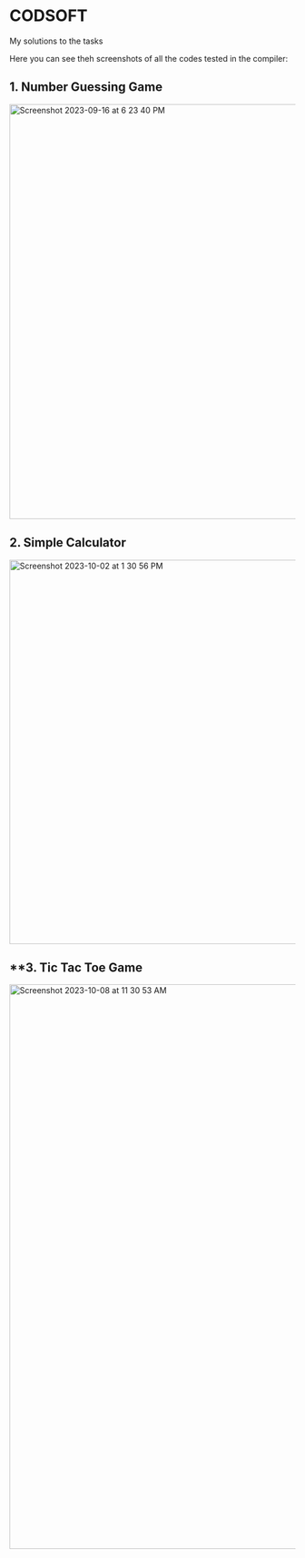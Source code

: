 # CODSOFT
My solutions to the tasks 

Here you can see theh screenshots of all the codes tested in the compiler:

## **1. Number Guessing Game**

<img width="731" alt="Screenshot 2023-09-16 at 6 23 40 PM" src="https://github.com/cosmoshivani/CODSOFT/assets/47838688/f0c2ef26-f08d-41ec-bbc3-9cd6a07d1b4f">


## **2. Simple Calculator**

<img width="677" alt="Screenshot 2023-10-02 at 1 30 56 PM" src="https://github.com/cosmoshivani/CODSOFT/assets/47838688/c2c63a88-d5af-4c4e-8b9c-ca9b2bcab495">


## **3. Tic Tac Toe Game

<img width="995" alt="Screenshot 2023-10-08 at 11 30 53 AM" src="https://github.com/cosmoshivani/CODSOFT/assets/47838688/964ccb9d-8637-4b4a-8f36-104c73ff1638">



